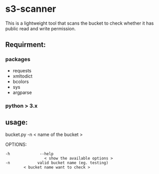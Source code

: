 # s3-scanner
This is a lightweight tool that scans the bucket to check whether it has public read and write permission.

## Requirment:

### packages 

- requests
- xmltodict
- bcolors
- sys
- argparse

### python > 3.x 

## usage: 

bucket.py  -n < name of the bucket >

OPTIONS: 

```
-h             --help    
             	 < show the available options >
-n            valid bucket name (eg. testing)
  		< bucket name want to check >
```

